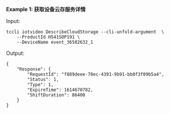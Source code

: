 **Example 1: 获取设备云存服务详情**



Input: 

```
tccli iotvideo DescribeCloudStorage --cli-unfold-argument  \
    --ProductId H541SOP191 \
    --DeviceName event_36502632_1
```

Output: 
```
{
    "Response": {
        "RequestId": "f889deee-70ec-4391-9b91-bb0f3f09b5a4",
        "Status": 1,
        "Type": 1,
        "ExpireTime": 1614670782,
        "ShiftDuration": 86400
    }
}
```

